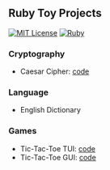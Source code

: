 ## Ruby Toy Projects
[![MIT License](https://img.shields.io/badge/License-MIT-green)](#) [![Ruby](https://img.shields.io/badge/Ruby-2.7.1-red)](#) 

### Cryptography
- Caesar Cipher: [code](./caesar-cipher/caesar-cipher.rb)

### Language
- English Dictionary

### Games
- Tic-Tac-Toe TUI: [code](./tic-tac-toe/ttt.rb)
- Tic-Tac-Toe GUI: [code](./tic-tac-toe/ttt.rb)
